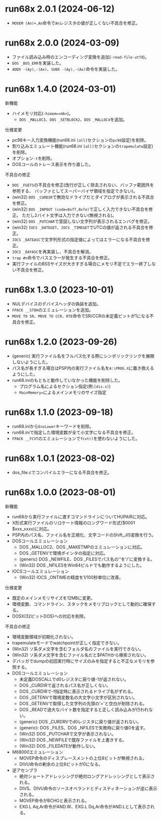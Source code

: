 # run68x 2.0.1 (2024-06-12)

* `MOVEM (An)+,An`命令で`An`レジスタの値が正しくない不具合を修正。


# run68x 2.0.0 (2024-03-09)

* ファイル読み込み時のエンコーディング変換を追加(`-read-file-utf8`)。
* `DOS _BUS_ERR`を実装した。
* `ADDX -(Ay),-(Ax)`、`SUBX -(Ay),-(Ax)`命令を実装した。


# run68x 1.4.0 (2024-03-01)

新機能
* ハイメモリ対応(`-himem=<mb>`)。
  * `DOS _MALLOC3`、`DOS _SETBLOCK2`、`DOS _MALLOC4`を追加。

仕様変更
* pc98キー入力変換機能(run68.ini `[all]`セクションの`pc98`設定)を削除。
* 割り込みエミュレート機能(run68.ini `[all]`セクションの`trapemulate`設定)を削除。
* オプション`-t`を削除。
* DOSコールのトレース表示を作り直した。

不具合の修正
* `DOS _FGETS`の不具合を修正(改行が正しく除去されない、バッファ範囲外を参照する、
  バッファとしてスーパーバイザ領域を指定できない)。
* (win32) `DOS _CURDIR`で無効なドライブだとダイアログが表示される不具合を修正。
* (win32) `DOS _INPOUT (code=0xff,0xfe)`で正しく入力できない不具合を修正。
  ただし2バイト文字は入力できない(無視される)。
* (win32) `DOS _PUTCHAR`で意図しない文字列が表示されるエンバグを修正。
* (win32) `IOCS _DATEGET`、`IOCS _TIMEGET`でUTCの値が返される不具合を修正。
* `IOCS _DATEASC`で文字列形式の指定値によってはエラーになる不具合を修正。
* `IOCS _DAYASC`を再実装し、不具合を解消。
* `trap #n`命令でバスエラーが発生する不具合を修正。
* 実行ファイルのBSSサイズが大きすぎる場合にメモリ不足でエラー終了しない不具合を修正。


# run68x 1.3.0 (2023-10-01)

* NULデバイスのデバイスヘッダの偽装を追加。
* `FPACK __STOH`のエミュレーションを追加。
* `MOVE TO SR`、`MOVE TO CCR`、`RTE`命令でSR/CCRの未定義ビットが1になる不具合を修正。


# run68x 1.2.0 (2023-09-26)

* (generic) 実行ファイル名をフルパス化する際にシンボリックリンクを展開しないようにした。
* パス名が長すぎる場合はPSP内の実行ファイル名を`A:\PROG.X`に置き換えるようにした。
* run68.iniのもともと動作していなかった機能を削除した。
  * プログラム名によるセクション指定(例:`[dis.x]`)
  * `MainMemory=`によるメインメモリのサイズ指定


# run68x 1.1.0 (2023-09-18)

* run68.iniから`EnvLower`キーワードを削除。
* run68.iniで指定した環境変数が全て小文字になる不具合を修正。
* `FPACK __FCVT`のエミュレーションで`fcvt()`を使わないようにした。


# run68x 1.0.1 (2023-08-02)

* dos_file.cでコンパイルエラーになる不具合を修正。


# run68x 1.0.0 (2023-08-01)

新機能
* run68から実行ファイルに渡すコマンドラインについてHUPAIRに対応。
* X形式実行ファイルのリロケート情報のロングワード形式($0001 $xxx_xxxx)に対応。
* PSP内のパス名、ファイル名を正規化、文字コードのShift_JIS変換を行う。
* DOSコールエミュレーション
  * DOS _MALLOC2、DOS _MAKETMPのエミュレーションに対応。
  * DOS _GETENVで環境ポインタの指定に対応。
  * (generic) DOS _NEWFILE、DOS _FILESでパス名の'\'を'/'に変換する。
  * (Win32) DOS _NFILESをWin64ビルドでも動作するようにした。
* IOCSコールエミュレーション
  * (Win32) IOCS _ONTIMEの精度を1/100秒単位に改善。

仕様変更
* 既定のメインメモリサイズを12MBに変更。
* 環境変数、コマンドライン、スタックをメモリブロックとして動的に確保する。
* DOSX(32ビットDOS)への対応を削除。

不具合の修正
* 環境変数領域が初期化されない。
* trapemulateモードでwatchpointが正しく指定できない。
* (Win32) ソ系ダメ文字を含むフォルダ名のファイルを実行できない。
* (Win32) ソ系ダメ文字を含むファイル名だと$PATHから検索されない。
* デバッガでdumpの初回実行時にサイズのみを指定すると不正なメモリを参照する。
* DOSコールエミュレーション
  * 未定義DOSCALLでd0レジスタに戻り値-1が返されない。
  * DOS _CURDIRで返されるパス名が正しくない。
  * DOS _CURDIRで-f指定時に表示されるドライブ名がずれる。
  * DOS _GETENVで環境変数名の大文字小文字が区別されない。
  * DOS _GETENVで取得した文字列の先頭の'='と空白が削除される。
  * DOS _READで過大なバイト数を指定すると正しく読み込みが行われない。
  * (generic) DOS _CURDRVでd0レジスタに戻り値が返されない。
  * (generic): DOS _FILES、DOS _NFILESで失敗時に戻り値0を返す。
  * (Win32) DOS _PUTCHARで文字が表示されない。
  * (Win32) DOS _NEWFILEで既存ファイルを上書きする。
  * (Win32) DOS _FILEDATEが動作しない。
* M68000エミュレーション
  * MOVEP命令のディスプレースメントの上位8ビットが無視される。
  * DIVU命令の剰余の上位8ビットが0になる。
* 逆アセンブラ
  * 絶対ショートアドレッシングが絶対ロングアドレッシングとして表示される。
  * DIVS、DIVU命令のソースオペランドとディスティネーションが逆に表示される。
  * MOVEP命令がBCHGと表示される。
  * EXG.L Aq,Ar命令がAND.W、EXG.L Dq,Ar命令がAND.Lとして表示される。


